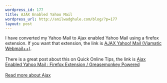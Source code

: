 ```yaml
--- 
wordpress_id: 177
title: AJAX Enabled Yahoo Mail
wordpress_url: http://anilwadghule.com/blog/?p=177
layout: post
---
```

I have converted my Yahoo Mail to Ajax enabled Yahoo Mail using a firefox extension. If you want that extension, the link is <a href="https://addons.mozilla.org/extensions/moreinfo.php?application=firefox&id=1127">AJAX Yahoo! Mail (Viamatic Webmail++)</a>.<br /><br />There is a great post about this on Quick Online Tips, the link is <a href="http://pchere.blogspot.com/2005/10/ajax-enabled-yahoo-mail-firefox.html">Ajax Enabled Yahoo Mail : Firefox Extension / Greasemonkey Powered</a><br /><br /><!--StartFragment --><span class="fullpost"><a href="http://pchere.blogspot.com/2005/09/ajax-web-applications-asynchronous.html">Read more about Ajax</a></span>
